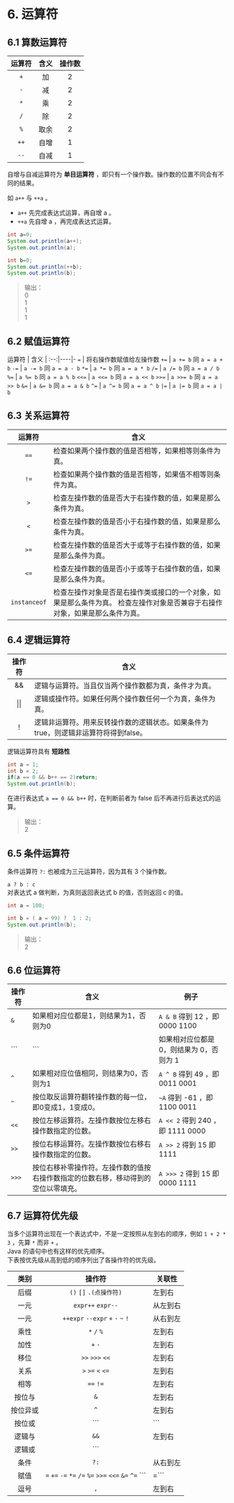 # 6. 运算符

## 6.1 算数运算符

运算符 | 含义 | 操作数
:-----: | :-----: | :-----:
 ```+``` | 加 | 2
 ```-``` | 减 | 2
 ```*``` | 乘 | 2
 ```/``` | 除 | 2
 ```%``` | 取余 | 2
 ```++``` | 自增 | 1
 ```--``` | 自减 | 1

自增与自减运算符为 **单目运算符** ，即只有一个操作数。操作数的位置不同会有不同的结果。  

如 ```a++``` 与 ```++a``` 。  

* ```a++``` 先完成表达式运算，再自增 a 。  
* ```++a``` 先自增 a ，再完成表达式运算。  

```java
int a=0;
System.out.println(a++);
System.out.println(a);

int b=0;
System.out.println(++b);
System.out.println(b);
```

> 输出：  
> 0  
> 1  
> 1  
> 1  

## 6.2 赋值运算符

运算符 | 含义 |
:--:|----|-
 ```=``` | 将右操作数赋值给左操作数
 ```+=``` | ```a += b``` 同 ```a = a + b```
 ```-=``` | ```a -= b``` 同 ```a = a - b```
 ```*=``` | ```a *= b``` 同 ```a = a * b```
 ```/=``` | ```a /= b``` 同 ```a = a / b```
 ```%=``` | ```a %= b``` 同 ```a = a % b```
 ```<<=``` | ```a <<= b``` 同 ```a = a << b```
 ```>>=``` | ```a >>= b``` 同 ```a = a >> b```
 ```&=```  | ```a &= b``` 同 ```a = a & b```
 ```^=```  | ```a ^= b``` 同 ```a = a ^ b```
 ```|=```  | ```a |= b``` 同 ```a = a | b```

## 6.3 关系运算符

运算符 | 含义
:--:|---
 ```==``` | 检查如果两个操作数的值是否相等，如果相等则条件为真。
 ```!=``` | 检查如果两个操作数的值是否相等，如果值不相等则条件为真。
 ```>```  | 检查左操作数的值是否大于右操作数的值，如果是那么条件为真。
 ```<```  | 检查左操作数的值是否小于右操作数的值，如果是那么条件为真。
 ```>=``` | 检查左操作数的值是否大于或等于右操作数的值，如果是那么条件为真。
 ```<=``` | 检查左操作数的值是否小于或等于右操作数的值，如果是那么条件为真。
 ```instanceof``` | 检查左操作对象是否是右操作类或接口的一个对象，如果是那么条件为真。  检查左操作对象是否兼容于右操作对象，如果是那么条件为真。

## 6.4 逻辑运算符

操作符 | 含义
:--:|----
&& | 逻辑与运算符。当且仅当两个操作数都为真，条件才为真。  
\|\| |  逻辑或操作符。如果任何两个操作数任何一个为真，条件为真。  
! | 逻辑非运算符。用来反转操作数的逻辑状态。如果条件为true，则逻辑非运算符将得到false。  

逻辑运算符具有 **短路性**  

``` JAVA
int a = 1;
int b = 2;
if(a == 0 && b++ == 2)return;
System.out.println(b);
```

在进行表达式 ```a == 0 && b++``` 时，在判断前者为 false 后不再进行后表达式的运算。  

> 输出：  
> 2  

## 6.5 条件运算符

条件运算符 ```?:``` 也被成为三元运算符，因为其有 3 个操作数。  

 ```a ? b : c```  
对表达式 a 做判断，为真则返回表达式 b 的值，否则返回 c 的值。  

```java
int a = 100;

int b = ( a = 99) ?  1 : 2;
System.out.println(b);
```

> 输出：  
> 2  

## 6.6 位运算符

操作符 | 含义 | 例子
----|----|---
 ```&``` | 如果相对应位都是1，则结果为1，否则为0 | ```A & B``` 得到 12 ，即 0000 1100
 ```|``` | 如果相对应位都是 0，则结果为 0，否则为 1 | ```A | B``` 得到 61 ，即 0011 1101
 ```^``` | 如果相对应位值相同，则结果为0，否则为1 | ```A ^ B``` 得到 49 ，即 0011 0001
 ```~``` | 按位取反运算符翻转操作数的每一位，即0变成1，1变成0。 | ```~A``` 得到 -61 ，即 1100 0011
 ```<<```  | 按位左移运算符。左操作数按位左移右操作数指定的位数。 | ```A << 2``` 得到 240 ，即 1111 0000
 ```>>```  | 按位右移运算符。左操作数按位右移右操作数指定的位数。 | ```A >> 2``` 得到 15 即 1111
 ```>>>```  | 按位右移补零操作符。左操作数的值按右操作数指定的位数右移，移动得到的空位以零填充。 | ```A >>> 2``` 得到 15 即 0000 1111

## 6.7 运算符优先级

当多个运算符出现在一个表达式中，不是一定按照从左到右的顺序，例如 ```1 + 2 * 3``` ，先算 ```*``` 而非 ```+``` 。  
Java 的语句中也有这样的优先顺序。  
下表按优先级从高到低的顺序列出了各操作符的优先级。  

类别 | 操作符 | 关联性
:--:|:---:|----
后缀 | ```()``` ```[]``` ```.(点操作符)``` | 左到右
一元 | ```expr++``` ```expr--``` | 从左到右
一元 | ```++expr``` ``--expr`` ```+``` ```-``` ```~``` ```!``` | 从右到左
乘性  | ```*``` ```/``` ```%``` | 左到右
加性  | ```+``` ```-``` | 左到右
移位  | ```>>``` ```>>>``` ```<<```  | 左到右
关系  | ```>``` ```>=``` ```<``` ```<=```  | 左到右
相等  | ```==``` ```!=``` | 左到右
按位与 | ```&``` | 左到右
按位异或 | ```^``` | 左到右
按位或 | ```|``` | 左到右
逻辑与 | ```&&``` | 左到右
逻辑或 | ```||``` | 左到右
条件 | ```?:``` | 从右到左
赋值 | ```=``` ```+=``` ```-=``` ```*=``` ```/=``` ```%=``` ```>>=``` ```<<=``` ```&=``` ```^=``` ```|=``` | 从右到左
逗号 | ```,``` | 左到右
